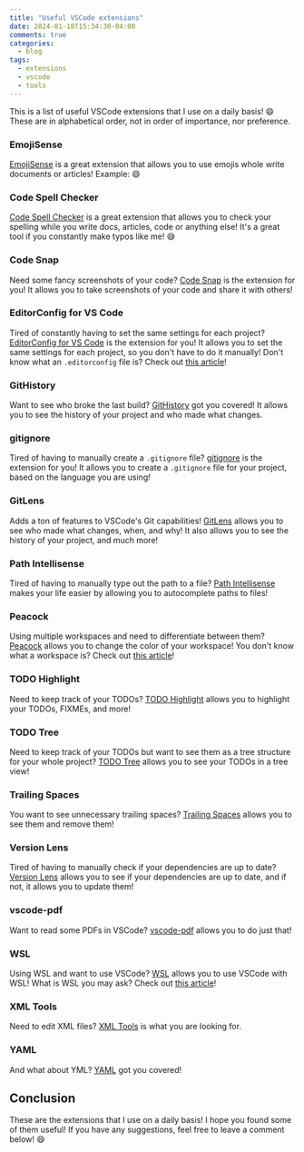 ```yaml
---
title: "Useful VSCode extensions"
date: 2024-01-18T15:34:30-04:00
comments: true
categories:
  - blog
tags:
  - extensions
  - vscode
  - tools
---
```


This is a list of useful VSCode extensions that I use on a daily basis! 😄 These are in alphabetical order, not in order of importance, nor preference.

### EmojiSense

[EmojiSense](https://marketplace.visualstudio.com/items?itemName=bierner.emojisense) is a great extension that allows you to use emojis whole write documents or articles! Example: 😄

### Code Spell Checker

[Code Spell Checker](https://marketplace.visualstudio.com/items?itemName=streetsidesoftware.code-spell-checker) is a great extension that allows you to check your spelling while you write docs, articles, code or anything else! It's a great tool if you constantly make typos like me! 😅

### Code Snap

Need some fancy screenshots of your code? [Code Snap](https://marketplace.visualstudio.com/items?itemName=adpyke.codesnap) is the extension for you! It allows you to take screenshots of your code and share it with others!

### EditorConfig for VS Code

Tired of constantly having to set the same settings for each project? [EditorConfig for VS Code](https://marketplace.visualstudio.com/items?itemName=EditorConfig.EditorConfig) is the extension for you! It allows you to set the same settings for each project, so you don't have to do it manually! Don't know what an `.editorconfig` file is? Check out [this article](https://editorconfig.org/)!

### GitHistory

Want to see who broke the last build? [GitHistory](https://marketplace.visualstudio.com/items?itemName=donjayamanne.githistory) got you covered! It allows you to see the history of your project and who made what changes.

### gitignore

Tired of having to manually create a `.gitignore` file? [gitignore](https://marketplace.visualstudio.com/items?itemName=codezombiech.gitignore) is the extension for you! It allows you to create a `.gitignore` file for your project, based on the language you are using!

### GitLens

Adds a ton of features to VSCode's Git capabilities! [GitLens](https://marketplace.visualstudio.com/items?itemName=eamodio.gitlens) allows you to see who made what changes, when, and why! It also allows you to see the history of your project, and much more!

### Path Intellisense

Tired of having to manually type out the path to a file? [Path Intellisense](https://marketplace.visualstudio.com/items?itemName=christian-kohler.path-intellisense) makes your life easier by allowing you to autocomplete paths to files!

### Peacock

Using multiple workspaces and need to differentiate between them? [Peacock](https://marketplace.visualstudio.com/items?itemName=johnpapa.vscode-peacock) allows you to change the color of your workspace! You don't know what a workspace is? Check out [this article](https://code.visualstudio.com/docs/editor/workspaces)!

### TODO Highlight

Need to keep track of your TODOs? [TODO Highlight](https://marketplace.visualstudio.com/items?itemName=wayou.vscode-todo-highlight) allows you to highlight your TODOs, FIXMEs, and more!

### TODO Tree

Need to keep track of your TODOs but want to see them as a tree structure for your whole project? [TODO Tree](https://marketplace.visualstudio.com/items?itemName=Gruntfuggly.todo-tree) allows you to see your TODOs in a tree view!

### Trailing Spaces

You want to see unnecessary trailing spaces? [Trailing Spaces](https://marketplace.visualstudio.com/items?itemName=shardulm94.trailing-spaces) allows you to see them and remove them!

### Version Lens

Tired of having to manually check if your dependencies are up to date? [Version Lens](https://marketplace.visualstudio.com/items?itemName=pflannery.vscode-versionlens) allows you to see if your dependencies are up to date, and if not, it allows you to update them!

### vscode-pdf

Want to read some PDFs in VSCode? [vscode-pdf](https://marketplace.visualstudio.com/items?itemName=tomoki1207.pdf) allows you to do just that!

### WSL

Using WSL and want to use VSCode? [WSL](https://marketplace.visualstudio.com/items?itemName=ms-vscode-remote.remote-wsl) allows you to use VSCode with WSL! What is WSL you may ask? Check out [this article](https://docs.microsoft.com/en-us/windows/wsl/about)!

### XML Tools

Need to edit XML files? [XML Tools](https://marketplace.visualstudio.com/items?itemName=DotJoshJohnson.xml) is what you are looking for.

### YAML

And what about YML? [YAML](https://marketplace.visualstudio.com/items?itemName=redhat.vscode-yaml) got you covered!

## Conclusion

These are the extensions that I use on a daily basis! I hope you found some of them useful! If you have any suggestions, feel free to leave a comment below! 😄
